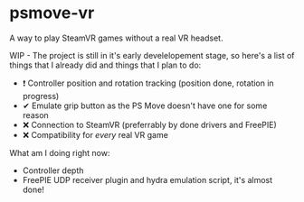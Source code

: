 # psmove-vr
A way to play SteamVR games without a real VR headset.

WIP - The project is still in it's early develelopement stage, so here's a list of things that I already did and things that I plan to do:

+ ❗ Controller position and rotation tracking (position done, rotation in progress)
+ ✔ Emulate grip button as the PS Move doesn't have one for some reason
+ ❌ Connection to SteamVR (preferrably by done drivers and FreePIE)
+ ❌ Compatibility for *every* real VR game

What am I doing right now:
- Controller depth
- FreePIE UDP receiver plugin and hydra emulation script, it's almost done!
